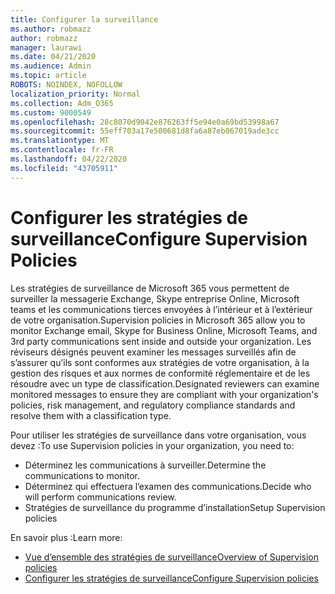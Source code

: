 ```yaml
---
title: Configurer la surveillance
ms.author: robmazz
author: robmazz
manager: laurawi
ms.date: 04/21/2020
ms.audience: Admin
ms.topic: article
ROBOTS: NOINDEX, NOFOLLOW
localization_priority: Normal
ms.collection: Adm_O365
ms.custom: 9000549
ms.openlocfilehash: 28c8070d9042e876263ff5e94e0a69bd53998a67
ms.sourcegitcommit: 55eff703a17e500681d8fa6a87eb067019ade3cc
ms.translationtype: MT
ms.contentlocale: fr-FR
ms.lasthandoff: 04/22/2020
ms.locfileid: "43705911"
---
```

# <a name="configure-supervision-policies"></a><span data-ttu-id="ae4fb-102">Configurer les stratégies de surveillance</span><span class="sxs-lookup"><span data-stu-id="ae4fb-102">Configure Supervision Policies</span></span>

<span data-ttu-id="ae4fb-103">Les stratégies de surveillance de Microsoft 365 vous permettent de surveiller la messagerie Exchange, Skype entreprise Online, Microsoft teams et les communications tierces envoyées à l’intérieur et à l’extérieur de votre organisation.</span><span class="sxs-lookup"><span data-stu-id="ae4fb-103">Supervision policies in Microsoft 365 allow you to monitor Exchange email, Skype for Business Online, Microsoft Teams, and 3rd party communications sent inside and outside your organization.</span></span> <span data-ttu-id="ae4fb-104">Les réviseurs désignés peuvent examiner les messages surveillés afin de s’assurer qu’ils sont conformes aux stratégies de votre organisation, à la gestion des risques et aux normes de conformité réglementaire et de les résoudre avec un type de classification.</span><span class="sxs-lookup"><span data-stu-id="ae4fb-104">Designated reviewers can examine monitored messages to ensure they are compliant with your organization's policies, risk management, and regulatory compliance standards and resolve them with a classification type.</span></span>

<span data-ttu-id="ae4fb-105">Pour utiliser les stratégies de surveillance dans votre organisation, vous devez :</span><span class="sxs-lookup"><span data-stu-id="ae4fb-105">To use Supervision policies in your organization, you need to:</span></span>

- <span data-ttu-id="ae4fb-106">Déterminez les communications à surveiller.</span><span class="sxs-lookup"><span data-stu-id="ae4fb-106">Determine the communications to monitor.</span></span>
- <span data-ttu-id="ae4fb-107">Déterminez qui effectuera l’examen des communications.</span><span class="sxs-lookup"><span data-stu-id="ae4fb-107">Decide who will perform communications review.</span></span>
- <span data-ttu-id="ae4fb-108">Stratégies de surveillance du programme d’installation</span><span class="sxs-lookup"><span data-stu-id="ae4fb-108">Setup Supervision policies</span></span>

<span data-ttu-id="ae4fb-109">En savoir plus :</span><span class="sxs-lookup"><span data-stu-id="ae4fb-109">Learn more:</span></span>

- [<span data-ttu-id="ae4fb-110">Vue d’ensemble des stratégies de surveillance</span><span class="sxs-lookup"><span data-stu-id="ae4fb-110">Overview of Supervision policies</span></span>](https://docs.microsoft.com/office365/securitycompliance/supervision-policies)
- [<span data-ttu-id="ae4fb-111">Configurer les stratégies de surveillance</span><span class="sxs-lookup"><span data-stu-id="ae4fb-111">Configure Supervision policies</span></span>](https://docs.microsoft.com/office365/securitycompliance/configure-supervision-policies)
